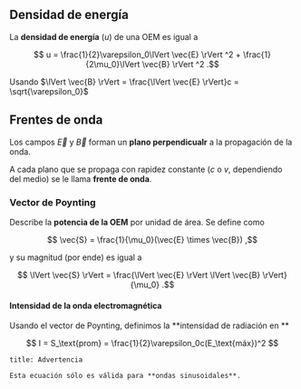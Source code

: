 ## Densidad de energía

La **densidad de energía** ($u$) de una OEM es igual a

$$
u = \frac{1}{2}\varepsilon_0\lVert \vec{E} \rVert ^2 + \frac{1}{2\mu_0}\lVert \vec{B} \rVert ^2
.$$

Usando $\lVert \vec{B} \rVert = \frac{\lVert \vec{E} \rVert}c = \sqrt{\varepsilon_0}$

## Frentes de onda

Los campos $\vec{E}$ y $\vec{B}$ forman un **plano perpendicualr** a la propagación de la onda.

A cada plano que se propaga con rapidez constante ($c$ o $v$, dependiendo del medio) se le llama **frente de onda**.

### Vector de Poynting

Describe la **potencia de la OEM** por unidad de área. Se define como

$$
\vec{S} = \frac{1}{\mu_0}(\vec{E} \times \vec{B})
,$$

y su magnitud (por ende) es igual a

$$
\lVert \vec{S} \rVert = \frac{\lVert \vec{E} \rVert \lVert \vec{B} \rVert}{\mu_0}
.$$

#### Intensidad de la onda electromagnética

Usando el vector de Poynting, definimos la **intensidad de radiación en **

$$
I = S_\text{prom} = \frac{1}{2}\varepsilon_0c(E_\text{máx})^2
$$

```ad-warning
title: Advertencia

Esta ecuación sólo es válida para **ondas sinusoidales**.

```
